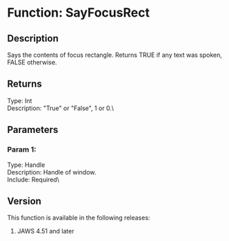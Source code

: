 # Function: SayFocusRect

## Description

Says the contents of focus rectangle. Returns TRUE if any text was
spoken, FALSE otherwise.

## Returns

Type: Int\
Description: \"True\" or \"False\", 1 or 0.\

## Parameters

### Param 1:

Type: Handle\
Description: Handle of window.\
Include: Required\

## Version

This function is available in the following releases:

1.  JAWS 4.51 and later
